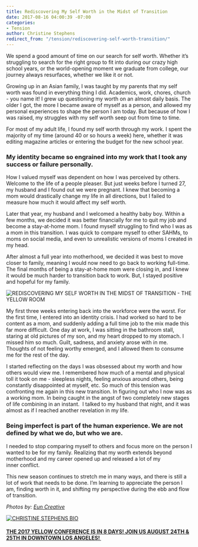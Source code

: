 ```yaml
---
title: Rediscovering My Self Worth in the Midst of Transition
date: 2017-08-16 04:00:39 -07:00
categories:
- Tension
author: Christine Stephens
redirect_from: "/tension/rediscovering-self-worth-transition/"
---
```


We spend a good amount of time on our search for self worth. Whether it’s struggling to search for the right group to fit into during our crazy high school years, or the world-opening moment we graduate from college, our journey always resurfaces, whether we like it or not.

Growing up in an Asian family, I was taught by my parents that my self worth was found in everything thing I did. Academics, work, chores, church - you name it! I grew up questioning my worth on an almost daily basis. The older I got, the more I became aware of myself as a person, and allowed my personal experiences to shape the person I am today. But because of how I was raised, my struggles with my self worth seep out from time to time.

For most of my adult life, I found my self worth through my work. I spent the majority of my time (around 40 or so hours a week) here, whether it was editing magazine articles or entering the budget for the new school year.

### **My identity became so engrained into my work that I took any success or failure personally.**

How I valued myself was dependent on how I was perceived by others. Welcome to the life of a people pleaser. But just weeks before I turned 27, my husband and I found out we were pregnant. I knew that becoming a mom would drastically change my life in all directions, but I failed to measure how much it would affect my self worth.

Later that year, my husband and I welcomed a healthy baby boy. Within a few months, we decided it was better financially for me to quit my job and become a stay-at-home mom. I found myself struggling to find who I was as a mom in this transition. I was quick to compare myself to other SAHMs, to moms on social media, and even to unrealistic versions of moms I created in my head.

After almost a full year into motherhood, we decided it was best to move closer to family, meaning I would now need to go back to working full-time. The final months of being a stay-at-home mom were closing in, and I knew it would be much harder to transition back to work. But, I stayed positive and hopeful for my family.

![REDISCOVERING MY SELF WORTH IN THE MIDST OF TRANSITION - THE YELLOW ROOM](https://yellow-blog-images.imgix.net/2017/08/Dreamer-15-1.jpg)

My first three weeks entering back into the workforce were the worst. For the first time, I entered into an identity crisis. I had worked so hard to be content as a mom, and suddenly adding a full time job to the mix made this far more difficult. One day at work, I was sitting in the bathroom stall, staring at old pictures of my son, and my heart dropped to my stomach. I missed him so much. Guilt, sadness, and anxiety arose with in me. Thoughts of not feeling worthy emerged, and I allowed them to consume me for the rest of the day.

I started reflecting on the days I was obsessed about my worth and how others would view me. I remembered how much of a mental and physical toll it took on me - sleepless nights, feeling anxious around others, being constantly disappointed at myself, etc. So much of this tension was confronting me again in this new transition. In figuring out who I now was as a working mom. In being caught in the angst of two completely new stages of life combining in an instant.  I talked to my husband that night, and it was almost as if I reached another revelation in my life.

### **Being imperfect is part of the human experience. We are not defined by what we do, but who we are.**

I needed to stop comparing myself to others and focus more on the person I wanted to be for my family. Realizing that my worth extends beyond motherhood and my career opened up and released a lot of my inner conflict.

This new season continues to stretch me in many ways, and there is still a lot of work that needs to be done. I’m learning to appreciate the person I am, finding worth in it, and shifting my perspective during the ebb and flow of transition. 

_Photos by: [Eun Creative](http://www.euncreative.com/)_

[![CHRISTINE STEPHENS BIO](https://yellow-blog-images.imgix.net/2017/05/CHRISTINE-STEPHENS-BIO.jpg)](https://delightfulfindings.wordpress.com/)

#### [THE 2017 YELLOW CONFERENCE IS IN 8 DAYS! JOIN US AUGUST 24TH & 25TH IN DOWNTOWN LOS ANGELES! ](http://yellowco.co/conference/)
